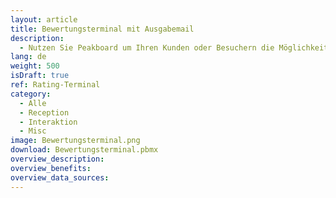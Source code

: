 ```yaml
---
layout: article
title: Bewertungsterminal mit Ausgabemail
description: 
  - Nutzen Sie Peakboard um Ihren Kunden oder Besuchern die Möglichkeit zu geben Sie zu bewerten. Diese Bewertungen können Sie sich schnell und einfach direkt per Email zusenden lassen.
lang: de
weight: 500
isDraft: true
ref: Rating-Terminal
category:
  - Alle
  - Reception
  - Interaktion
  - Misc
image: Bewertungsterminal.png
download: Bewertungsterminal.pbmx
overview_description:
overview_benefits:
overview_data_sources:
---
```


